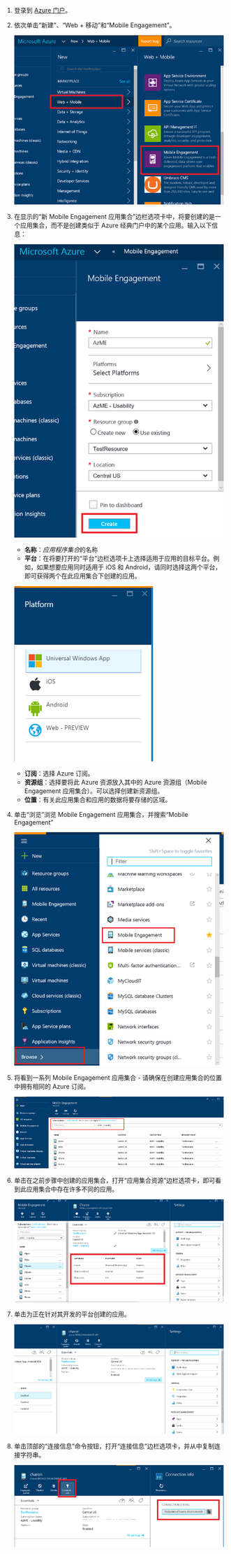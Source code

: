 1. 登录到 [Azure 门户](https://portal.azure.com)。

2. 依次单击“新建”、“Web + 移动”和“Mobile Engagement”。

   	![](./media/mobile-engagement-create-app-in-portal-new/browse-azme-extension.png)

3. 在显示的“新 Mobile Engagement 应用集合”边栏选项卡中，将要创建的是一个应用集合，而不是创建类似于 Azure 经典门户中的某个应用。输入以下信息：

   	![](./media/mobile-engagement-create-app-in-portal-new/new-azme-app.png)

	- **名称**：*应用程序集合*的名称
	- **平台**：在将要打开的“平台”边栏选项卡上选择适用于应用的目标平台。例如，如果想要应用同时适用于 iOS 和 Android，请同时选择这两个平台，即可获得两个在此应用集合下创建的应用。

   	![](./media/mobile-engagement-create-app-in-portal-new/choose-platform.png)

	- **订阅**：选择 Azure 订阅。
	- **资源组**：选择要将此 Azure 资源放入其中的 Azure 资源组（Mobile Engagement 应用集合）。可以选择创建新资源组。
	- **位置**：有关此应用集合和应用的数据将要存储的区域。

5. 单击“浏览”浏览 Mobile Engagement 应用集合，并搜索“Mobile Engagement”

	![](./media/mobile-engagement-create-app-in-portal-new/browse-mobile-engagement-menu.png)

6. 将看到一系列 Mobile Engagement 应用集合 - 请确保在创建应用集合的位置中拥有相同的 Azure 订阅。

	![](./media/mobile-engagement-create-app-in-portal-new/browse-mobile-engagement.png)

7. 单击在之前步骤中创建的应用集合，打开“应用集合资源”边栏选项卡，即可看到此应用集合中存在许多不同的应用。

	![](./media/mobile-engagement-create-app-in-portal-new/mobile-engagement-app-collection.png)

8. 单击为正在针对其开发的平台创建的应用。

	![](./media/mobile-engagement-create-app-in-portal-new/mobile-engagement-app.png)

9. 单击顶部的“连接信息”命令按钮，打开“连接信息”边栏选项卡，并从中复制连接字符串。

	![](./media/mobile-engagement-create-app-in-portal-new/app-connection-info.png)

<!---HONumber=AcomDC_0921_2016-->